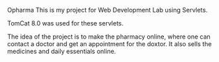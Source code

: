 Opharma
This is my project for Web Development Lab using Servlets.

TomCat 8.0  was used for these servlets.

The idea of the project is to make the pharmacy online, where one can contact a doctor and get an appointment for the doxtor.
It also sells the medicines and daily essentials online.
